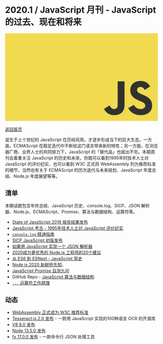 # 2020.1 / JavaScript 月刊 - JavaScript 的过去、现在和将来

![](./img/01.png )

[返回首页](https://github.com/hijiangtao/javascript-articles-monthly)

诞生于上个世纪的 JavaScript 在历经风雨，才逐步形成当下的巨大生态。一方面，ECMAScript 在稳定迭代中不断给这门语言带来新的特性；另一方面，在浏览器厂商、业界人士的共同努力下，JavaScript 的「替代品」也层出不穷。本期周刊会着重关注 JavaScript 的历史和未来，你既可以看到1995年时技术人士对 JavaScript 的评价纪实、也可以看到 W3C 正式将 WebAssembly 列为推荐标准的细节，当然也有关于 ECMAScript 的历次迭代与未来规划、JavaScript 年度总结、Node.js 年度展望等等。

## 清单

本期话题包含年终总结、JavaScript 历史、console.log、SICP、JSON 解析器、Node.js、ECMAScript、Promise、算法与数据结构、运算符等。

* [State of JavaScript 2019 报告结果发布](https://2019.stateofjs.com/)
* [JavaScript 考古 - 1995年技术人士对 JavaScript 评价纪实](https://medium.com/dailyjs/heres-what-people-in-tech-had-to-say-about-javascript-when-it-debuted-in-1995-a4b81dc05b71)
* [`console.log` 精通指南](https://medium.com/javascript-in-plain-english/mastering-js-console-log-like-a-pro-1c634e6393f9)
* [SICP JavaScript 初版发布](https://sicp.comp.nus.edu.sg/announcement.html)
* [如果用 JavaScript 实现一个 JSON 解析器](https://lihautan.com/json-parser-with-javascript/)
* [2020成为更优秀的 Node.js 工程师的20个建议](https://medium.com/@me_37286/20-ways-to-become-a-better-node-js-developer-in-2020-d6bd73fcf424)
* [从 ES6 到 ESNext - JavaScript 简史](https://medium.com/engineered-publicis-sapient/javascript-es6-es7-es10-where-are-we-8ac044dfd964)
* [Node.js 2020 新鲜抢先知](https://developer.okta.com/blog/2019/12/04/whats-new-nodejs-2020)、
* [JavaScript Promise 自测九问](https://danlevy.net/javascript-promises-quiz/)
* GitHub Repo - [JavaScript 算法与数据结构](https://github.com/trekhleb/javascript-algorithms/blob/master/README.zh-CN.md)
* [`...` 运算符工作原理](https://javascript.christmas/2019/2)

## 动态

* [WebAssembly 正式成为 W3C 推荐标准](https://www.w3.org/2019/12/pressrelease-wasm-rec.html.en)
* [Tesseract.js 2.0 发布](https://tesseract.projectnaptha.com/) - 一款用 JavaScript 实现的100种语言 OCR 的开源库
* [V8 8.0 发布](https://v8.dev/blog/v8-release-80)
* [Node 13.5.0 发布](https://nodejs.org/en/blog/release/v13.5.0/)
* [fx 17.0.0 发布](https://github.com/antonmedv/fx) - 一款命令行 JSON 处理工具
